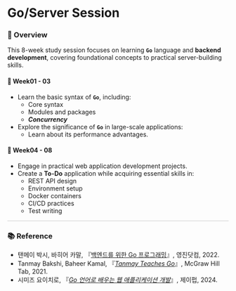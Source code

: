 # Go/Server Session

### 📖 Overview

This 8-week study session focuses on learning <b><code>Go</code></b> language and <b>backend development</b>, covering foundational concepts to practical server-building skills.

#### 📂 Week01 - 03
  - Learn the basic syntax of <b><code>Go</code></b>, including:
    - Core syntax
    - Modules and packages
    - <i><b>Concurrency</b></i>
  - Explore the significance of <b><code>Go</code></b> in large-scale applications:
      - Learn about its performance advantages.


#### 📂 Week04 - 08
  - Engage in practical web application development projects.
  - Create a <b>To-Do</b> application while acquiring essential skills in:
    - REST API design
    - Environment setup
    - Docker containers
    - CI/CD practices
    - Test writing

<hr style="border: none; border-top: 1px solid #ccc; height: 0.1px;">


### 📚 Reference
- 탠메이 박시, 바히어 카말, 『[백엔드를 위한 Go 프로그래밍](https://product.kyobobook.co.kr/detail/S000061583679)』, 영진닷컴, 2022.
- Tanmay Bakshi, Baheer Kamal, 『[*Tanmay Teaches Go*](https://product.kyobobook.co.kr/detail/S000021576923)』, McGraw Hill Tab, 2021.
- 시미즈 요이치로, 『[*Go 언어로 배우는 웹 애플리케이션 개발*](https://product.kyobobook.co.kr/detail/S000211985701)』, 제이펍, 2024.

<br>
<br>

